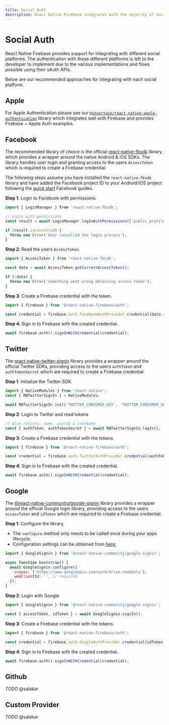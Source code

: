 ```yaml
---
title: Social Auth
description: React Native Firebase integrates with the majority of social auth providers, using external libraries.
---
```


# Social Auth

React Native Firebase provides support for integrating with different social platforms. The authentication with these
different platforms is left to the developer to implement due to the various implementations and flows possible using their
oAuth APIs.

Below are our recommended approaches for integrating with each social platform.

## Apple

For Apple Authentication please see our [`@invertase/react-native-apple-authentication`](https://github.com/invertase/react-native-apple-authentication) library which integrates well with Firebase and provides Firebase + Apple Auth examples.

## Facebook

The recommended library of choice is the official [react-native-fbsdk](https://github.com/facebook/react-native-fbsdk)
library, which provides a wrapper around the native Android & iOS SDKs. The library handles user login and granting
access to the users `AccessToken` which is required to create a Firebase credential.

The following steps assume you have installed the `react-native-fbsdk` library and have added the Facebook project ID to your Android/iOS project following the [quick start](https://developers.facebook.com/quickstarts/) Facebook guides.

**Step 1**: Login to Facebook with permissions.

```js
import { LoginManager } from 'react-native-fbsdk';

// Login with permissions
const result = await LoginManager.logInWithPermissions(['public_profile', 'email']);

if (result.isCancelled) {
  throw new Error('User cancelled the login process');
}
```

**Step 2**: Read the users `AccessToken`.

```js
import { AccessToken } from 'react-native-fbsdk';

const data = await AccessToken.getCurrentAccessToken();

if (!data) {
  throw new Error('Something went wrong obtaining access token');
}
```

**Step 3**: Create a Firebase credential with the token.

```js
import { firebase } from '@react-native-firebase/auth';

const credential = firebase.auth.FacebookAuthProvider.credential(data.accessToken);
```

**Step 4**: Sign in to Firebase with the created credential.

```js
await firebase.auth().signInWithCredential(credential);
```

## Twitter

The [react-native-twitter-signin](https://github.com/GoldenOwlAsia/react-native-twitter-signin) library provides a
wrapper around the official Twitter SDKs, providing access to the users `authToken` and `authTokenSecret` which are
required to create a Firebase credential.

**Step 1**: Initialize the Twitter SDK.

```js
import { NativeModules } from 'react-native';
const { RNTwitterSignIn } = NativeModules;

await RNTwitterSignIn.init('TWITTER_CONSUMER_KEY', 'TWITTER_CONSUMER_SECRET');
```

**Step 2**: Login to Twitter and read tokens

```js
// Also returns: name, userID & userName
const { authToken, authTokenSecret } = await RNTwitterSignIn.logIn();
```

**Step 3**: Create a Firebase credential with the tokens.

```js
import { firebase } from '@react-native-firebase/auth';

const credential = firebase.auth.TwitterAuthProvider.credential(authToken, authTokenSecret);
```

**Step 4**: Sign in to Firebase with the created credential.

```js
await firebase.auth().signInWithCredential(credential);
```

## Google

The [@react-native-community/google-signin](https://github.com/react-native-community/react-native-google-signin) library provides a
wrapper around the official Google login library, providing access to the users `accessToken` and `idToken` which are
required to create a Firebase credential.

**Step 1**: Configure the library.

- The `configure` method only needs to be called once during your apps lifecycle.
- Configuration settings can be obtained from [here](https://github.com/react-native-community/react-native-google-signin/blob/master/docs/get-config-file.md);

```js
import { GoogleSignin } from '@react-native-community/google-signin';

async function bootstrap() {
  await GoogleSignin.configure({
    scopes: ['https://www.googleapis.com/auth/drive.readonly'],
    webClientId: '', // required
  });
}
```

**Step 2**: Login with Google

```js
import { GoogleSignin } from '@react-native-community/google-signin';

const { accessToken, idToken } = await GoogleSignin.signIn();
```

**Step 3**: Create a Firebase credential with the tokens.

```js
import { firebase } from '@react-native-firebase/auth';

const credential = firebase.auth.GoogleAuthProvider.credential(idToken, accessToken);
```

**Step 4**: Sign in to Firebase with the created credential.

```js
await firebase.auth().signInWithCredential(credential);
```

## Github

_TODO_ @salakar

## Custom Provider

_TODO_ @salakar
